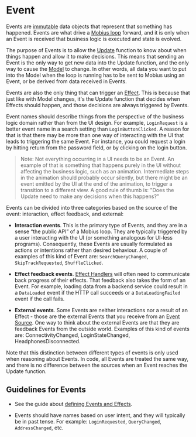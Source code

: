 # Event

Events are [immutable](../patterns/immutability.md) data objects that represent that something has
happened. Events are what drive a [Mobius loop](./mobius-loop.md) forward, and it is only when an
Event is received that business logic is executed and state is evolved.

The purpose of Events is to allow the [Update](./update.md) function to know about when things
happen and allow it to make decisions. This means that sending an Event is the only way to get new
data into the Update function, and the only way to cause the [Model](./model.md) to change. In other
words, all data you want to put into the Model when the loop is running has to be sent to Mobius
using an Event, or be derived from data received in Events.

Events are also the only thing that can trigger an [Effect](./effect.md). This is because that just
like with Model changes, it's the Update function that decides when Effects should happen, and those
decisions are always triggered by Events.

Event names should describe things from the perspective of the business logic domain rather than
from the UI design. For example, `LoginRequest` is a better event name in a search setting
than `LoginButtonClicked`. A reason for that is that there may be more than one way of interacting
with the UI that leads to triggering the same Event. For instance, you could request a login by
hitting return from the password field, or by clicking on the login button.

> Note: Not everything occurring in a UI needs to be an Event. An example of that is something that
> happens purely in the UI without affecting the business logic, such as an animation. Intermediate
> steps in the animation should probably occur silently, but there might be an event emitted by the
> UI at the end of the animation, to trigger a transition to a different view. A good rule of thumb
> is: "Does the Update need to make any decisions when this happens?"

Events can be divided into three categories based on the source of the event: interaction, effect
feedback, and external:

- **Interaction events**. This is the primary type of Events, and they are in a sense “the public
  API” of a Mobius loop. They are typically triggered by a user interacting with the UI (or
  something analogous for UI-less programs). Consequently, these Events are usually formulated as
  actions or intentions rather than desired behaviour. A couple of examples of this kind of Event
  are: `SearchQueryChanged`, `SkipTrackRequested`, `ShuffleClicked`.

- **Effect feedback events**. [Effect Handlers](./effect-handler.md) will often need to communicate
  back progress of their effects. That feedback also takes the form of an Event. For example,
  loading data from a backend service could result in a `DataLoaded` event if the HTTP call succeeds
  or a `DataLoadingFailed` event if the call fails.

- **External events**. Some Events are neither interactions nor a result of an Effect - those are
  the external Events that you receive from an [Event Source](./event-source.md). One way to think
  about the external Events are that they are feedback Events from the outside world. Examples of
  this kind of events are: ConnectivityChanged, LoginStateChanged, HeadphonesDisconnected.

Note that this distinction between different types of events is only used when reasoning about
Events. In code, all Events are treated the same way, and there is no difference between the sources
when an Event reaches the Update function.

## Guidelines for Events

- See the guide about [defining Events and Effects](../patterns/events-and-effects.md).

- Events should have names based on user intent, and they will typically be in past tense. For
  example: `LoginRequested`, `QueryChanged`, `AddressChanged`, etc. 
